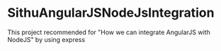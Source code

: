 # SithuAngularJSNodeJsIntegration
This project recommended for "How we can integrate AngularJS with NodeJS" by using express 

